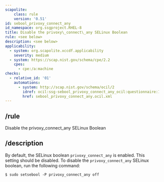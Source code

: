 ```yaml
---
scapolite:
    class: rule
    version: '0.51'
id: sebool_privoxy_connect_any
id_namespace: org.ssgproject.RHEL-8
title: Disable the privoxy\_connect\_any SELinux Boolean
rule: <see below>
description: <see below>
applicability:
  - system: org.scapolite.xccdf.applicability
    severity: medium
  - system: https://scap.nist.gov/schema/cpe/2.2
    cpes:
      - cpe:/a:machine
checks:
  - relative_id: '01'
    automations:
      - system: http://scap.nist.gov/schema/ocil/2
        idref: ocil:ssg-sebool_privoxy_connect_any_ocil:questionnaire:1
        href: sebool_privoxy_connect_any.ocil.xml
---
```



## /rule

Disable the privoxy\_connect\_any SELinux Boolean

## /description

By
default, the SELinux boolean `privoxy_connect_any` is enabled. This
setting should be disabled. To disable the `privoxy_connect_any` SELinux
boolean, run the following command:

``` 
$ sudo setsebool -P privoxy_connect_any off
```
